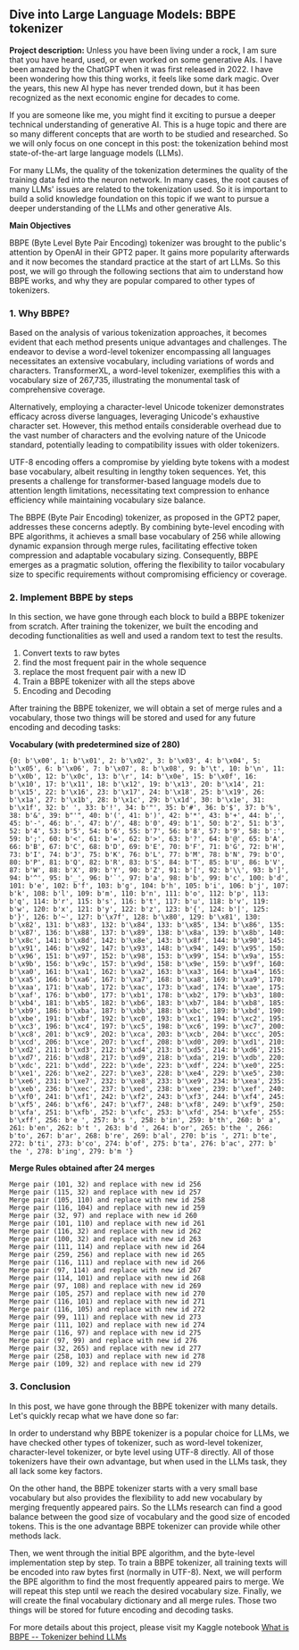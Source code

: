 ## Dive into Large Language Models: BBPE tokenizer
**Project description:** 
Unless you have been living under a rock, I am sure that you have heard, used, or even worked on some generative AIs. I have been amazed by the ChatGPT when it was first released in 2022. I have been wondering how this thing works, it feels like some dark magic. Over the years, this new AI hype has never trended down, but it has been recognized as the next economic engine for decades to come.

If you are someone like me, you might find it exciting to pursue a deeper technical understanding of generative AI. This is a huge topic and there are so many different concepts that are worth to be studied and researched. So we will only focus on one concept in this post: the tokenization behind most state-of-the-art large language models (LLMs).

For many LLMs, the quality of the tokenization determines the quality of the training data fed into the neuron network. In many cases, the root causes of many LLMs' issues are related to the tokenization used. So it is important to build a solid knowledge foundation on this topic if we want to pursue a deeper understanding of the LLMs and other generative AIs.

**Main Objectives**

BBPE (Byte Level Byte Pair Encoding) tokenizer was brought to the public's attention by OpenAI in their GPT2 paper. It gains more popularity afterwards and it now becomes the standard practice at the start of art LLMs. So this post, we will go through the following sections that aim to understand how BBPE works, and why they are popular compared to other types of tokenizers.

### 1. Why BBPE? 


Based on the analysis of various tokenization approaches, it becomes evident that each method presents unique advantages and challenges. The endeavor to devise a word-level tokenizer encompassing all languages necessitates an extensive vocabulary, including variations of words and characters. TransformerXL, a word-level tokenizer, exemplifies this with a vocabulary size of 267,735, illustrating the monumental task of comprehensive coverage.

Alternatively, employing a character-level Unicode tokenizer demonstrates efficacy across diverse languages, leveraging Unicode's exhaustive character set. However, this method entails considerable overhead due to the vast number of characters and the evolving nature of the Unicode standard, potentially leading to compatibility issues with older tokenizers.

UTF-8 encoding offers a compromise by yielding byte tokens with a modest base vocabulary, albeit resulting in lengthy token sequences. Yet, this presents a challenge for transformer-based language models due to attention length limitations, necessitating text compression to enhance efficiency while maintaining vocabulary size balance.

The BBPE (Byte Pair Encoding) tokenizer, as proposed in the GPT2 paper, addresses these concerns adeptly. By combining byte-level encoding with BPE algorithms, it achieves a small base vocabulary of 256 while allowing dynamic expansion through merge rules, facilitating effective token compression and adaptable vocabulary sizing. Consequently, BBPE emerges as a pragmatic solution, offering the flexibility to tailor vocabulary size to specific requirements without compromising efficiency or coverage.

### 2. Implement BBPE by steps

In this section, we have gone through each block to build a BBPE tokenizer from scratch. After training the tokenizer, we built the encoding and decoding functionalities as well and used a random text to test the results. 

1. Convert texts to raw bytes
2. find the most frequent pair in the whole sequence
3. replace the most frequent pair with a new ID
4. Train a BBPE tokenizer with all the steps above
5. Encoding and Decoding

After training the BBPE tokenizer, we will obtain a set of merge rules and a vocabulary, those two things will be stored and used for any future encoding and decoding tasks:

**Vocabulary (with predetermined size of 280)**
```
{0: b'\x00', 1: b'\x01', 2: b'\x02', 3: b'\x03', 4: b'\x04', 5: b'\x05', 6: b'\x06', 7: b'\x07', 8: b'\x08', 9: b'\t', 10: b'\n', 11: b'\x0b', 12: b'\x0c', 13: b'\r', 14: b'\x0e', 15: b'\x0f', 16: b'\x10', 17: b'\x11', 18: b'\x12', 19: b'\x13', 20: b'\x14', 21: b'\x15', 22: b'\x16', 23: b'\x17', 24: b'\x18', 25: b'\x19', 26: b'\x1a', 27: b'\x1b', 28: b'\x1c', 29: b'\x1d', 30: b'\x1e', 31: b'\x1f', 32: b' ', 33: b'!', 34: b'"', 35: b'#', 36: b'$', 37: b'%', 38: b'&', 39: b"'", 40: b'(', 41: b')', 42: b'*', 43: b'+', 44: b',', 45: b'-', 46: b'.', 47: b'/', 48: b'0', 49: b'1', 50: b'2', 51: b'3', 52: b'4', 53: b'5', 54: b'6', 55: b'7', 56: b'8', 57: b'9', 58: b':', 59: b';', 60: b'<', 61: b'=', 62: b'>', 63: b'?', 64: b'@', 65: b'A', 66: b'B', 67: b'C', 68: b'D', 69: b'E', 70: b'F', 71: b'G', 72: b'H', 73: b'I', 74: b'J', 75: b'K', 76: b'L', 77: b'M', 78: b'N', 79: b'O', 80: b'P', 81: b'Q', 82: b'R', 83: b'S', 84: b'T', 85: b'U', 86: b'V', 87: b'W', 88: b'X', 89: b'Y', 90: b'Z', 91: b'[', 92: b'\\', 93: b']', 94: b'^', 95: b'_', 96: b'`', 97: b'a', 98: b'b', 99: b'c', 100: b'd', 101: b'e', 102: b'f', 103: b'g', 104: b'h', 105: b'i', 106: b'j', 107: b'k', 108: b'l', 109: b'm', 110: b'n', 111: b'o', 112: b'p', 113: b'q', 114: b'r', 115: b's', 116: b't', 117: b'u', 118: b'v', 119: b'w', 120: b'x', 121: b'y', 122: b'z', 123: b'{', 124: b'|', 125: b'}', 126: b'~', 127: b'\x7f', 128: b'\x80', 129: b'\x81', 130: b'\x82', 131: b'\x83', 132: b'\x84', 133: b'\x85', 134: b'\x86', 135: b'\x87', 136: b'\x88', 137: b'\x89', 138: b'\x8a', 139: b'\x8b', 140: b'\x8c', 141: b'\x8d', 142: b'\x8e', 143: b'\x8f', 144: b'\x90', 145: b'\x91', 146: b'\x92', 147: b'\x93', 148: b'\x94', 149: b'\x95', 150: b'\x96', 151: b'\x97', 152: b'\x98', 153: b'\x99', 154: b'\x9a', 155: b'\x9b', 156: b'\x9c', 157: b'\x9d', 158: b'\x9e', 159: b'\x9f', 160: b'\xa0', 161: b'\xa1', 162: b'\xa2', 163: b'\xa3', 164: b'\xa4', 165: b'\xa5', 166: b'\xa6', 167: b'\xa7', 168: b'\xa8', 169: b'\xa9', 170: b'\xaa', 171: b'\xab', 172: b'\xac', 173: b'\xad', 174: b'\xae', 175: b'\xaf', 176: b'\xb0', 177: b'\xb1', 178: b'\xb2', 179: b'\xb3', 180: b'\xb4', 181: b'\xb5', 182: b'\xb6', 183: b'\xb7', 184: b'\xb8', 185: b'\xb9', 186: b'\xba', 187: b'\xbb', 188: b'\xbc', 189: b'\xbd', 190: b'\xbe', 191: b'\xbf', 192: b'\xc0', 193: b'\xc1', 194: b'\xc2', 195: b'\xc3', 196: b'\xc4', 197: b'\xc5', 198: b'\xc6', 199: b'\xc7', 200: b'\xc8', 201: b'\xc9', 202: b'\xca', 203: b'\xcb', 204: b'\xcc', 205: b'\xcd', 206: b'\xce', 207: b'\xcf', 208: b'\xd0', 209: b'\xd1', 210: b'\xd2', 211: b'\xd3', 212: b'\xd4', 213: b'\xd5', 214: b'\xd6', 215: b'\xd7', 216: b'\xd8', 217: b'\xd9', 218: b'\xda', 219: b'\xdb', 220: b'\xdc', 221: b'\xdd', 222: b'\xde', 223: b'\xdf', 224: b'\xe0', 225: b'\xe1', 226: b'\xe2', 227: b'\xe3', 228: b'\xe4', 229: b'\xe5', 230: b'\xe6', 231: b'\xe7', 232: b'\xe8', 233: b'\xe9', 234: b'\xea', 235: b'\xeb', 236: b'\xec', 237: b'\xed', 238: b'\xee', 239: b'\xef', 240: b'\xf0', 241: b'\xf1', 242: b'\xf2', 243: b'\xf3', 244: b'\xf4', 245: b'\xf5', 246: b'\xf6', 247: b'\xf7', 248: b'\xf8', 249: b'\xf9', 250: b'\xfa', 251: b'\xfb', 252: b'\xfc', 253: b'\xfd', 254: b'\xfe', 255: b'\xff', 256: b'e ', 257: b's ', 258: b'in', 259: b'th', 260: b' a', 261: b'en', 262: b't ', 263: b'd ', 264: b'or', 265: b'the ', 266: b'to', 267: b'ar', 268: b're', 269: b'al', 270: b'is ', 271: b'te', 272: b'ti', 273: b'co', 274: b'of', 275: b'ta', 276: b'ac', 277: b' the ', 278: b'ing', 279: b'm '}
```

**Merge Rules obtained after 24 merges**
```
Merge pair (101, 32) and replace with new id 256
Merge pair (115, 32) and replace with new id 257
Merge pair (105, 110) and replace with new id 258
Merge pair (116, 104) and replace with new id 259
Merge pair (32, 97) and replace with new id 260
Merge pair (101, 110) and replace with new id 261
Merge pair (116, 32) and replace with new id 262
Merge pair (100, 32) and replace with new id 263
Merge pair (111, 114) and replace with new id 264
Merge pair (259, 256) and replace with new id 265
Merge pair (116, 111) and replace with new id 266
Merge pair (97, 114) and replace with new id 267
Merge pair (114, 101) and replace with new id 268
Merge pair (97, 108) and replace with new id 269
Merge pair (105, 257) and replace with new id 270
Merge pair (116, 101) and replace with new id 271
Merge pair (116, 105) and replace with new id 272
Merge pair (99, 111) and replace with new id 273
Merge pair (111, 102) and replace with new id 274
Merge pair (116, 97) and replace with new id 275
Merge pair (97, 99) and replace with new id 276
Merge pair (32, 265) and replace with new id 277
Merge pair (258, 103) and replace with new id 278
Merge pair (109, 32) and replace with new id 279
```

### 3. Conclusion

In this post, we have gone through the BBPE tokenizer with many details. Let's quickly recap what we have done so far:

In order to understand why BBPE tokenizer is a popular choice for LLMs, we have checked other types of tokenizer, such as word-level tokenizer, character-level tokenizer, or byte level using UTF-8 directly. All of those tokenizers have their own advantage, but when used in the LLMs task, they all lack some key factors.

On the other hand, the BBPE tokenizer starts with a very small base vocabulary but also provides the flexibility to add new vocabulary by merging frequently appeared pairs. So the LLMs research can find a good balance between the good size of vocabulary and the good size of encoded tokens. This is the one advantage BBPE tokenizer can provide while other methods lack.

Then, we went through the initial BPE algorithm, and the byte-level implementation step by step. To train a BBPE tokenizer, all training texts will be encoded into raw bytes first (normally in UTF-8). Next, we will perform the BPE algorithm to find the most frequently appeared pairs to merge. We will repeat this step until we reach the desired vocabulary size. Finally, we will create the final vocabulary dictionary and all merge rules. Those two things will be stored for future encoding and decoding tasks.

For more details about this project, please visit my Kaggle notebook [What is BBPE -- Tokenizer behind LLMs](https://www.kaggle.com/code/binfeng2021/computer-vision-yolov8-on-traffic-detection)
